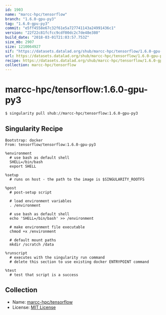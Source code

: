 ```yaml
---
id: 1903
name: "marcc-hpc/tensorflow"
branch: "1.6.0-gpu-py3"
tag: "1.6.0-gpu-py3"
commit: "e5ff4558e67c32f61e5a727741143a24991436c1"
version: "22f22c81fcfcc9cdf00dc2c7de48e380"
build_date: "2018-03-01T21:03:57.753Z"
size_mb: 2907
size: 1210064927
sif: "https://datasets.datalad.org/shub/marcc-hpc/tensorflow/1.6.0-gpu-py3/2018-03-01-e5ff4558-22f22c81/22f22c81fcfcc9cdf00dc2c7de48e380.simg"
url: https://datasets.datalad.org/shub/marcc-hpc/tensorflow/1.6.0-gpu-py3/2018-03-01-e5ff4558-22f22c81/
recipe: https://datasets.datalad.org/shub/marcc-hpc/tensorflow/1.6.0-gpu-py3/2018-03-01-e5ff4558-22f22c81/Singularity
collection: marcc-hpc/tensorflow
---
```


# marcc-hpc/tensorflow:1.6.0-gpu-py3

```bash
$ singularity pull shub://marcc-hpc/tensorflow:1.6.0-gpu-py3
```

## Singularity Recipe

```singularity
Bootstrap: docker
From: tensorflow/tensorflow:1.6.0-gpu-py3

%environment
  # use bash as default shell
  SHELL=/bin/bash
  export SHELL

%setup
  # runs on host - the path to the image is $SINGULARITY_ROOTFS

%post
  # post-setup script

  # load environment variables
  . /environment

  # use bash as default shell
  echo 'SHELL=/bin/bash' >> /environment

  # make environment file executable
  chmod +x /environment

  # default mount paths
  mkdir /scratch /data 

%runscript
  # executes with the singularity run command
  # delete this section to use existing docker ENTRYPOINT command

%test
  # test that script is a success
```

## Collection

 - Name: [marcc-hpc/tensorflow](https://github.com/marcc-hpc/tensorflow)
 - License: [MIT License](https://api.github.com/licenses/mit)

